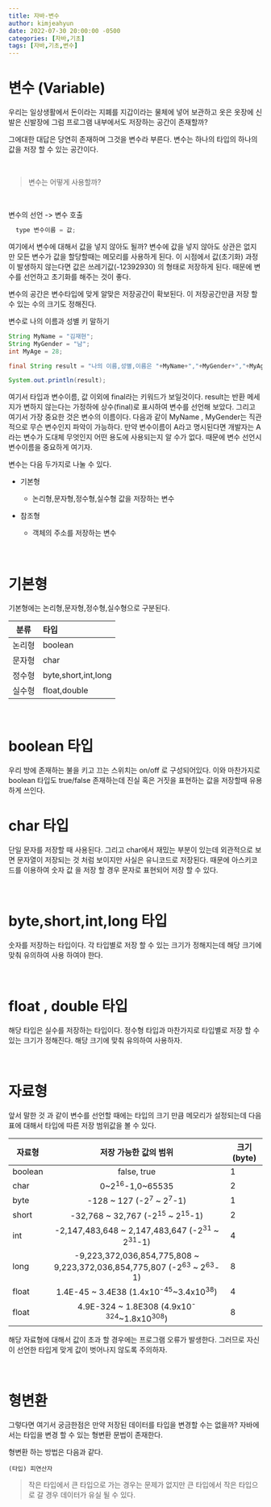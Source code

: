 ```yaml
---
title: 자바-변수
author: kimjeahyun
date: 2022-07-30 20:00:00 -0500
categories: [자바,기초]
tags: [자바,기초,변수]
---
```


# 변수 (Variable)

우리는 일상생활에서 돈이라는 지폐를 지갑이라는 물체에 넣어 보관하고
옷은 옷장에 신발은 신발장에 
그럼 프로그램 내부에서도 저장하는 공간이 존재할까?

그에대한 대답은 당연히 존재하며 그것을 변수라 부른다.
변수는 하나의 타입의 하나의 값을 저장 할 수 있는 공간이다.

<br>

>변수는 어떻게 사용할까?

<br>

변수의 선언 -> 변수 호출 

```java
  type 변수이름 = 값;
```
여기에서 변수에 대해서 값을 넣지 않아도 될까?
변수에 값을 넣지 않아도 상관은 없지만 모든 변수가 값을 할당할때는 메모리를 사용하게 된다. 이 시점에서 값(초기화) 과정이 발생하지 않는다면 값은 쓰레기값(-12392930) 의 형태로 저장하게 된다. 때문에 변수를 선언하고 초기화를 해주는 것이 좋다.

변수의 공간은 변수타입에 맞게 알맞은 저장공간이 확보된다. 이 저장공간만큼 저장 할 수 있는 수의 크기도 정해진다.

변수로 나의 이름과 성별 키 말하기
```java
String MyName = "김재현";
String MyGender = "남";
int MyAge = 28;

final String result = "나의 이름,성별,이름은 "+MyName+","+MyGender+","+MyAge+" 입니다.";

System.out.println(result);

```

여기서 타입과 변수이름, 값 이외에 final라는 키워드가 보일것이다.
result는 반환 메세지가 변하지 않는다는 가정하에 상수(final)로 표시하여 변수를 선언해 보았다. 그리고 여기서 가장 중요한 것은 변수의 이름이다.
다음과 같이 MyName , MyGender는 직관적으로 무슨 변수인지 파악이 가능하다.
만약 변수이름이 A라고 명시된다면 개발자는 A라는 변수가 도대체 무엇인지 어떤 용도에 사용되는지 알 수가 없다. 때문에 변수 선언시 변수이름을 중요하게 여기자.


변수는 다음 두가지로 나눌 수 있다.

- 기본형
  - 논리형,문자형,정수형,실수형 값을 저장하는 변수

- 참조형
  - 객체의 주소를 저장하는 변수 

<br>

# 기본형 

기본형에는 논리형,문자형,정수형,실수형으로 구분된다. 

|분류|타입|
|-----|:-----|
|논리형|boolean|
|문자형|char|
|정수형|byte,short,int,long|
|실수형|float,double|

<br>

# boolean 타입

우리 방에 존재하는 불을 키고 끄는 스위치는 on/off 로 구성되어있다. 
이와 마찬가지로 boolean 타입도 true/false 존재하는데 진실 혹은 거짓을 표현하는 값을 
저장할때 유용하게 쓰인다. 

# char 타입
단일 문자를 저장할 때 사용된다. 그리고 char에서 재밌는 부분이 있는데
외관적으로 보면 문자열이 저장되는 것 처럼 보이지만 사실은 유니코드로 저장된다.
때문에 아스키코드를 이용하여 숫자 값 을 저장 할 경우 문자로 표현되어 저장 할 수 있다.

<br>

# byte,short,int,long 타입

숫자를 저장하는 타입이다. 각 타입별로 저장 할 수 있는 크기가 정해지는데 해당 크기에 맞춰
유의하여 사용 하여야 한다.

<br>

# float , double 타입

해당 타입은 실수를 저장하는 타입이다. 정수형 타입과 마찬가지로 타입별로 저장 할 수 있는 크기가 
정해진다. 해당 크기에 맞춰 유의하여 사용하자.

<br>

# 자료형

앞서 말한 것 과 같이 변수를 선언할 때에는 타입의 크기 만큼 메모리가 설정되는데
다음 표에 대해서 타입에 따른 저장 범위값을 볼 수 있다.

|자료형|저장 가능한 값의 범위|크기(byte)|
|------|:-------------------:|---------|
|boolean|false, true | 1|
|char|0~2<sup>16</sup>-1,0~65535|2|
|byte|-128 ~ 127 (-2<sup>7</sup> ~ 2<sup>7</sup>-1)|1|
|short|-32,768 ~ 32,767 (-2<sup>15</sup> ~ 2<sup>15</sup>-1)|2|
|int|-2,147,483,648 ~ 2,147,483,647 (-2<sup>31</sup> ~ 2<sup>31</sup>-1)|4|
|long|-9,223,372,036,854,775,808 ~ 9,223,372,036,854,775,807 (-2<sup>63</sup> ~ 2<sup>63</sup>-1)|8|
|float| 1.4E-45  ~ 3.4E38 (1.4x10<sup>-45</sup>~3.4x10<sup>38</sup>)|4|
|float| 4.9E-324  ~ 1.8E308 (4.9x10<sup>-324</sup>~1.8x10<sup>308</sup>)|8|

해당 자료형에 대해서 값이 초과 할 경우에는 프로그램 오류가 발생한다. 그러므로 자신이 
선언한 타입게 맞게 값이 벗어나지 않도록 주의하자.

<br>

# 형변환

그렇다면 여기서 궁금한점은 만약 저장된 데이터를 타입을 변경할 수는 없을까? 
자바에서는 타입을 변경 할 수 있는 형변환 문법이 존재한다.

형변환 하는 방법은 다음과 같다.

~~~
(타입) 피연산자
~~~

>작은 타입에서 큰 타입으로 가는 경우는 문제가 없지만 큰 타입에서 작은 타입으로 갈 경우 데이터가 유실 될 수 있다.


